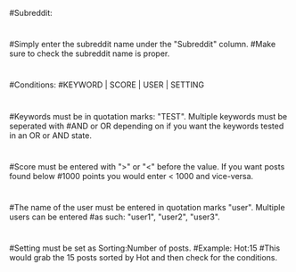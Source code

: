 #Subreddit:
#
#Simply enter the subreddit name under the "Subreddit" column.
#Make sure to check the subreddit name is proper.
#
#Conditions:
#KEYWORD | SCORE | USER | SETTING
#
#Keywords must be in quotation marks: "TEST". Multiple keywords must be seperated with
#AND or OR depending on if you want the keywords tested in an OR or AND state. 
#
#Score must be entered with ">" or "<" before the value. If you want posts found below
#1000 points you would enter < 1000 and vice-versa.
#
#The name of the user must be entered in quotation marks "user". Multiple users can be entered
#as such: "user1", "user2", "user3".
#
#Setting must be set as Sorting:Number of posts.
#Example: Hot:15
#This would grab the 15 posts sorted by Hot and then check for the conditions.